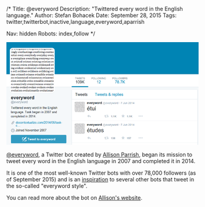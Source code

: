 /*
Title: @everyword
Description: "Twittered every word in the English language."
Author: Stefan Bohacek
Date: September 28, 2015
Tags: twitter,twitterbot,inactive,language,everyword,aparrish

Nav: hidden
Robots: index,follow
*/

[![](/content/bots/twitterbots/images/everyword.png)](https://twitter.com/everyword)

[@everyword](https://twitter.com/everyword), a Twitter bot created by [Allison Parrish](https://twitter.com/aparrish), began its mission to tweet every word in the English language in 2007 and completed it in 2014.

It is one of the most well-known Twitter bots with over 78,000 followers (as of September 2015) and is an [inspiration](https://twitter.com/everyword/following) to several other bots that tweet in the so-called "everyword style".

You can read more about the bot on [Allison's website](http://www.decontextualize.com/2014/06/task-complete/).
